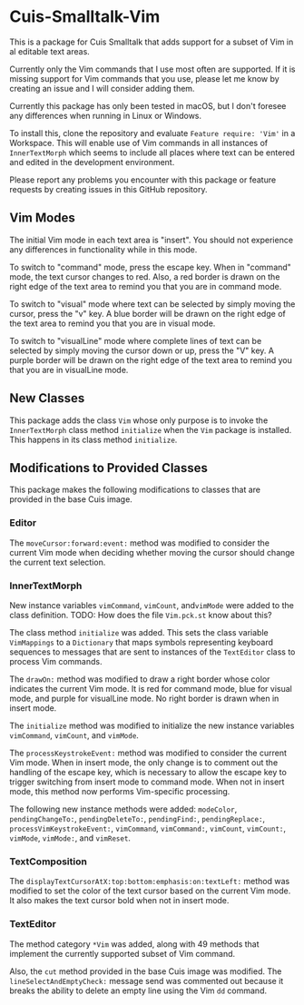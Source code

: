 # Cuis-Smalltalk-Vim

This is a package for Cuis Smalltalk that adds support for a subset of Vim
in al editable text areas.

Currently only the Vim commands that I use most often are supported.
If it is missing support for Vim commands that you use,
please let me know by creating an issue and I will consider adding them.

Currently this package has only been tested in macOS, but I don't
foresee any differences when running in Linux or Windows.

To install this, clone the repository and
evaluate `Feature require: 'Vim'` in a Workspace.
This will enable use of Vim commands in all instances of `InnerTextMorph`
which seems to include all places where text can be entered and edited
in the development environment.

Please report any problems you encounter with this package
or feature requests by creating issues in this GitHub repository.

## Vim Modes

The initial Vim mode in each text area is "insert". You should not
experience any differences in functionality while in this mode.

To switch to "command" mode, press the escape key.
When in "command" mode, the text cursor changes to red.
Also, a red border is drawn on the right edge of the text area
to remind you that you are in command mode.

To switch to "visual" mode where text can be selected
by simply moving the cursor, press the "v" key.
A blue border will be drawn on the right edge of the text area
to remind you that you are in visual mode.

To switch to "visualLine" mode where complete lines of text can be selected
by simply moving the cursor down or up, press the "V" key.
A purple border will be drawn on the right edge of the text area
to remind you that you are in visualLine mode.

## New Classes

This package adds the class `Vim` whose only purpose is
to invoke the `InnerTextMorph` class method `initialize`
when the `Vim` package is installed.
This happens in its class method `initialize`.

## Modifications to Provided Classes

This package makes the following modifications to
classes that are provided in the base Cuis image.

### Editor

The `moveCursor:forward:event:` method was modified
to consider the current Vim mode when deciding whether
moving the cursor should change the current text selection.

### InnerTextMorph

New instance variables `vimCommand`, `vimCount`, and`vimMode`
were added to the class definition. 
TODO: How does the file `Vim.pck.st` know about this?

The class method `initialize` was added.
This sets the class variable `VimMappings` to a `Dictionary`
that maps symbols representing keyboard sequences to
messages that are sent to instances of the `TextEditor` class
to process Vim commands.

The `drawOn:` method was modified to draw a right border
whose color indicates the current Vim mode.
It is red for command mode, blue for visual mode,
and purple for visualLine mode.
No right border is drawn when in insert mode.

The `initialize` method was modified to initialize the
new instance variables `vimCommand`, `vimCount`, and `vimMode`.

The `processKeystrokeEvent:` method was modified
to consider the current Vim mode.
When in insert mode, the only change is to comment out the handling of
the escape key, which is necessary to allow the escape key
to trigger switching from insert mode to command mode.
When not in insert mode, this method now performs Vim-specific processing.

The following new instance methods were added:
`modeColor`, `pendingChangeTo:`, `pendingDeleteTo:`, `pendingFind:`,
`pendingReplace:`, `processVimKeystrokeEvent:`, `vimCommand`, `vimCommand:`,
`vimCount`, `vimCount:`, `vimMode`, `vimMode:`, and `vimReset`.

### TextComposition

The `displayTextCursorAtX:top:bottom:emphasis:on:textLeft:` method
was modified to set the color of the text cursor
based on the current Vim mode.
It also makes the text cursor bold when not in insert mode.

### TextEditor

The method category `*Vim` was added, along with 49 methods
that implement the currently supported subset of Vim command.

Also, the `cut` method provided in the base Cuis image was modified.
The `lineSelectAndEmptyCheck:` message send was commented out because
it breaks the ability to delete an empty line using the Vim `dd` command.

